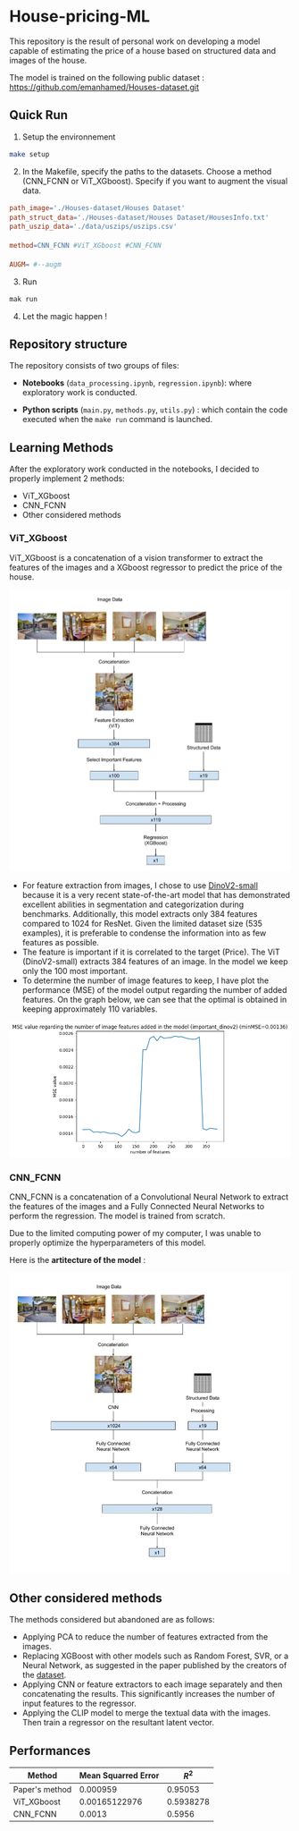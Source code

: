 # House-pricing-ML

This repository is the result of personal work on developing a model capable of estimating the price of a house based on structured data and images of the house.

The model is trained on the following public dataset : https://github.com/emanhamed/Houses-dataset.git

## Quick Run

1. Setup the environnement

```bash
make setup
```

2. In the Makefile, specify the paths to the datasets. Choose a method (CNN_FCNN or ViT_XGboost). Specify if you want to augment the visual data.

```Makefile
path_image='./Houses-dataset/Houses Dataset'
path_struct_data='./Houses-dataset/Houses Dataset/HousesInfo.txt'
path_uszip_data='./data/uszips/uszips.csv'

method=CNN_FCNN #ViT_XGboost #CNN_FCNN

AUGM= #--augm
```

3. Run

```bash
mak run
```

4. Let the magic happen !

## Repository structure

The repository consists of two groups of files:

- **Notebooks** (`data_processing.ipynb`, `regression.ipynb`): where exploratory work is conducted.

- **Python scripts** (`main.py`, `methods.py`, `utils.py`) : which contain the code executed when the `make run` command is launched.

## Learning Methods

After the exploratory work conducted in the notebooks, I decided to properly implement 2 methods:

- ViT_XGboost
- CNN_FCNN
- Other considered methods

### ViT_XGboost

ViT_XGboost is a concatenation of a vision transformer to extract the features of the images and a XGboost regressor to predict the price of the house.

![alt ViT_XGboost_diagram](./assets/ViT_XGboost_diagram.jpg)

- For feature extraction from images, I chose to use [DinoV2-small](<(https://arxiv.org/abs/2304.07193)>) because it is a very recent state-of-the-art model that has demonstrated excellent abilities in segmentation and categorization during benchmarks. Additionally, this model extracts only 384 features compared to 1024 for ResNet. Given the limited dataset size (535 examples), it is preferable to condense the information into as few features as possible.
- The feature is important if it is correlated to the target (Price). The ViT (DinoV2-small) extracts 384 features of an image. In the model we keep only the 100 most important.
- To determine the number of image features to keep, I have plot the performance (MSE) of the model output regarding the number of added features. On the graph below, we can see that the optimal is obtained in keeping approximately 110 variables.

![alt MSE_important_dinov2](./assets/MSE_important_dinov2.png)

### CNN_FCNN

CNN_FCNN is a concatenation of a Convolutional Neural Network to extract the features of the images and a Fully Connected Neural Networks to perform the regression.
The model is trained from scratch.

Due to the limited computing power of my computer, I was unable to properly optimize the hyperparameters of this model.

Here is the **artitecture of the model** :

![alt ViT_XGboost_diagram](./assets/CNN_FCNN_diagram.jpg)

## Other considered methods

The methods considered but abandoned are as follows:

- Applying PCA to reduce the number of features extracted from the images.
- Replacing XGBoost with other models such as Random Forest, SVR, or a Neural Network, as suggested in the paper published by the creators of the [dataset](https://arxiv.org/pdf/1609.08399.pdf).
- Applying CNN or feature extractors to each image separately and then concatenating the results. This significantly increases the number of input features to the regressor.
- Applying the CLIP model to merge the textual data with the images. Then train a regressor on the resultant latent vector.

## Performances

| Method         | Mean Squarred Error | $R^2$     |
| -------------- | ------------------- | --------- |
| Paper's method | 0.000959            | 0.95053   |
| ViT_XGboost    | 0.00165122976       | 0.5938278 |
| CNN_FCNN       | 0.0013              | 0.5956    |
